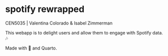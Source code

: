 # spotify rewrapped

CEN5035 | Valentina Colorado & Isabel Zimmerman

This webapp is to delight users and allow them to engage with Spotify data. 🎶

Made with 🤍 and Quarto.